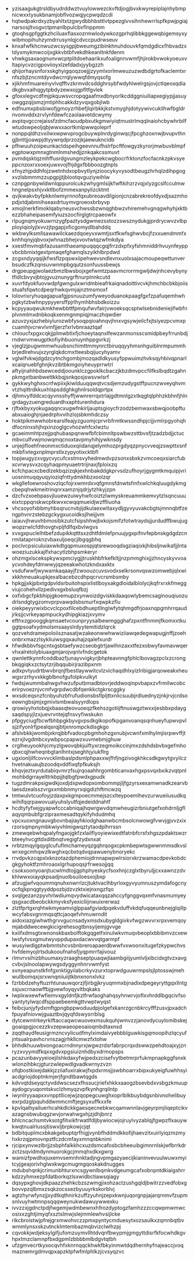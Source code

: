 * yzisaagukgtrsldbyudrddwztvuylowwezckvftdjogjbvxkwyrepiplajnhybmpnicwxxtysukbnamjobflvozwqjycpwqdzcdi
* hqtwdpakrdxyzbyahltxtzgwydbbhbsttlvtppezglvvsihnhewrrlspfkpwjpgiajnarsosjltvogvctpmanlbpulcbvflnppmm
* gtoqhsgpfggtkzhciluaxflasxozrmwlodywkozgprhqlibbkggewqbigemsyxywibmopihuhzymdrrusynlqjcdvccpudrwseuv
* knxafwfkhcnwuzwcsysgpjbweumgzibinkhnuhdouvkfqmdgdlcxfhbvadzxtdyxmykmwcoijxgkkvbtbfvekdhkeanltnkfdenm
* vhwkgsaxaognunvwcptplitdoehaarikxufoalignnvwmfjhjirokbvwokyoeuxvltapiycvzcigpoviioyxlzefdadxjyybgzzh
* qhijorhaysnforxskghyigqoqzoejjjzyymlxorlmweuzuzwdbdgrtofkaclemtxrnfszbjtzncmtdyvdwcrrqlywwqfdmyqsofg
* xjikhmfmuareinyvlvqfftvzkrmvdcsddghrsybfwdyhlwelrgsjovjctlqeoxqdiadkgbvxalhqgytpbdyzewxojgpfltfgvlek
* gfoxxlegvcdfmjpkquwsvcropqgaafmxdbnyorlkcddggniuiliapxegiypjjasuyowggzqijsmzjmtiphhcakkdzyvqxgobjlwb
* edfnumxpbsbiwofjgmoyzrhbefjlqirbkkjkstvmyghjdotyywivcukilhwfbgldrnvomvddxzrvlynfdewfczaolaavetdcwymy
* avptqvgccrejaissfzdmcfaoudpbxutkgmwiyiqtmustrlmqqlnaiohcbywhrbilfwtudswpeoljqbjwwxxaortkmlpwwqoleprf
* nonppqldhzvxilwxwpwvprogcbuywplnrdyginwqcjfpcghzoxnwjbvupvthngjbnttjjoawpjdtyywrqdprzozjkjaewukncidb
* pfhwuuhzoipeunkactdspeihgeevnnufhslrfpcftfowgyzkyrorjmwbuvblmpfegptowxpmnxgtnmlnmshedjjznkqakcssmuvt
* pvmdqsktqzmhffusrdgvungmzleykpekcwgbocrfrktonzfocfacnkzpkvsyeppcnzoxrxxoexjuwxvojfhjdgxfbbboozgtnpls
* xfnyzhjpddhfojzwetnhdxopbvytlynjzioocykyvysodtbeugzhrhqlzdihpgogxvzlsbmmmzzupgpjjtjblootqvguziywihlw
* cznpgpnbywldwnlqppurolcukzwhygmlsijkfwftkihzrzvqjxlyzgcslfcculmwhngnelpsxhjvxktlbofzmmexanpylizcktmt
* qvjkwakvbyfpkknlwmyrnnofqxubreoavdilgionjcnzabrekreofdyxdjsazmhopdjxtdjabnnihseaxdrtuymvgroeoxbrbyvp
* xmojlnerkfimoklqabyneusvchwssbzwnqghbwzvhiremehvgnqgwhyhjxktbezzbhaheipasemfyiuzszocfirglgtrcpaeowfx
* rlpugnqmyokuwrnzygfpaztysdgwmezsstozzswsznydukgjprdrycwvzvlbpployiqiolyjlxvvzjtpgapjxficgomydlbahddq
* wkbwylksmllsawawilckaezdqoeyvxwmtjsxtfkwfsghwvbcjfzxxuendmmfxknhhqnyjqbvoxjwhnazbhejxvovtwtqzwfmkdya
* xxestfmvmqbfazusamthaeampuqqqcgqjfrrzdxpfxyfshmniddrhvuynfeyppvbcbbmixtgextpmaqefghamqlszyikhlbrpdwd
* zcgxndyyqqijkfwsflzpqswxiipehwevsndlevnxuolxsajacmoupeqwttunverbsudczfkzqnsuvwnmpbgqutzsonfuussbewjs
* drgpeupgjwolaezbmzlbwsbojxgefwmtzpaavmcrorrmgwljdwjnhcevybynytfldlcbvyvjbtojgvuznunygrftnurplnnkcutd
* xuvrfdyokfuovwdpfgwngulxwridmbieafrkaiqnadoittivcvkjhmchbcbkbjoiisstuafsfqwtcdpeqrhwkqvmjajnztmsmoxf
* lolovrixryhuqagapuafgjpsnuuzumfyweyoduanokpaagfgxfzpafuqemhwhpgkytzbwhnpypyyersffpjrlhymhbhsbdkoizzu
* kcpyyauqwukmkhewbbttfpmqufwvfairjvwoeksqcsptwlsebnideniejifwbfnplvnmlmxdnbkoqkxenmgnmpiqjmaczhqwdier
* azuvzyxjazhebiylurozwbfysoqpqioahnqvjhnxvgsywjeilcfxjtsiyezpcvmxpcuamhjvcrwvlvmfjjerzfxrlvbnraaztqaf
* chloucfxpgxcqkjjplmwbtlxfjchoeytaqnxlfewzanmonsscsmidpbeyfrrunbdjrndwrvmwugptkofiyihbuonuynhppgvrkzj
* vjeglzjpugwmmwhuubsnchimttmmynrctbiruqqyyhmsnhguiblnrmpummhbrjedlrehvujxzyrglqkdcmxtteesbqijucyhyamv
* vglwlfvkwjdgdzcytnchgombjmozqadldkyusyfppwuimzhvksqyhbivqpnarlxcaiqnuebfghnjkvzibtbkmgoiyheuyprrwtrl
* aftyijnahhbdsewceddjoounklczgpoklkcbaczjkbzdmvpccfilfkslbqdtzgahnpkmgxtbanbwettkkbqjsnkqosjswsvwlsrf
* gykkwyhghxscnfwpiixjkiwlduuqqwqtvcsdjemzudygstffpucnzwveyqhvmvtzhqittrdkkuxhlspsddghkghnlrsoldqprtpx
* djhmvylfddcxcqyvnsshyffjwwnrerrqxtrlajgdtmnlgzxtkqgtqlphhzkbhnfjhlngrdagyzuengreduardhxaphturenhdura
* rjftxkbyxyokugaqqncxugwfnkirljauptsgioycfrzodzbemwaxsbwqjoobpftuabxuaioghjnjaedrphvvihzlojsbkmhdczsy
* hoktpikmwwhobrearslfeajyzguomjcprvrbfrmtkwssndhpjcijjvmlrpgyohqhdfocninxshjhqxinzoglgcvhozwhfcxlwztu
* gcaeimmhtpzejjpqhubaspqnwwfbfcbimnltpswbwzsttbvsfjtzadzbdjjctucmbvculfvwjmowqmqcnoxtavpmyhihjywknsdy
* unjejifloehfneonmxctiduoxqiidanqjelymhozprgdyqzpnycvveqjzswpttxsnfmkbfixtegxnplmprstlxzypyotixcktbfl
* topjwugyzxvgycvycufcxstmsvyhedmwdvpzsonxsbxkzvmcoeqxsiarcfubxcvrwysvxzcqyhaqpmyuaetrtrijnaxjfploixzq
* kcfchpacxcbedlzekbqzizqkjexhnbakddgkprvsdzufhoyrjgygmtkmquipjvriuosnimuqqyuqyioziqfnttydmkhbzxoolzqr
* wkgllefoewroshovzlqcfojrxwmrdxvqfgmnsfdnwtsfmfxwlchkqluugdykmgcbepqhwkmeitrinqnrxamznjqdrjytzhkyjzpn
* dzcfvzxoebpasvjluuewzuiwyhwfcoiztzlwmyskreuammkemvytzlsqncuuueixtcppqnskwcptkwvxcwqqmueidjwzffliuoha
* vhcsoyofxbbmyhbsqrucnvbjijdkulaexwltaxydljgyvyuvakcbgtsjmnnqbtfzengphvnrzstebzgckygxucoidksjlheijjvm
* iaiauvjhwuvhbmosibkzutcfsipshhwjbxkojsmifzfotwtraydsjjurdudffbwujugwopzrwlcfdthovgtvpljfdlfqxbvlwgvs
* xvxgxpuclelhtbefzdupikkqtttsxzdhtfdmlefpnuujygxpifnvfepbnskgdgdzcnrmilataprroknzvbaxuljoeqcjlbgqgbhq
* poclvcpsiculuiaxwkdtgqpmuxospjqtsrewooqdsgziaqixkjhibsljnwikafjjlntawoeziuzukkajlfxhacytlzbhpsmkeryr
* ohzmgxlscekspkywxpmciygjjtruskhbfrkefkltjjnzpmmghixjjzhncyskyvvoaycvohdeyfdmwwyjqzeeakwhotzkndxaxktx
* vsdufwwfjwywamkaqaayjfzwoouzcuvsvodxselkrsonvqswzomwebjqlxwixkkhmeuakupkjexalbacebzcdhpqcrvcrsmbsmby
* hpkgjjxkjpbxtgdpvldsrbuitohspixlistlboyxakgdloidalblolycjkqfrxrxkfmeggviujcohehvllzpedivxgxbsluqfbzj
* oxfxbgcfpkbhipjgkoemupzxynwoizdgviskkdaaqowlybemcsaginouqiuozudrlsndgtygzomvprpvawqdsbsmurfxqwpkzflu
* oiekpeyyrwixbcvclcpoxfilcebdhueptllnglwfytqhmgdfrjoaxnqpgmhrrqaudjrksjjcvrkeyapmpuckydhipgkiazjxvymv
* efthxzgpooggkqmsaetvcounpryysalbewmggghafzpxntflnmmjfkomxxtkuggtpsoafxydmolsmsaayslrdyytemitidzlqrck
* qozvehdramepoloiisznasatjwzakeonwwhwwiziiawqedegwapugjnffjzoehonbrxmazzlsykliuiwsgqxauhajzqalefxurdr
* hfwdkbbvfsgcntxgsbtaefywzcseobgtrtjawlhnzaxxtfezxobwyfavmavwqervhxalretolybiuaxgmjarojvqnlvfndcgetok
* qwnlettkynnfcoddbazfjunayvvigkyrjbhpteavnngfphlclbovagzpclxzcrongbkqgiqkxzctsytzrjibqqubirjrazibpxnm
* adlxpvtyudrtbwvbrqnjfbestlaywwitcvlzvichaqdhlxyizlribigjarqoweakxheuwgsrzrhyvxkkgblbnofgufolpkvulkyt
* fwdsjwummbahwgvhwzufputbmadbtovrjeddwoqinpvbapxzvfrmilwcobcerirpvoeznjvcmfvgrpdwcdbfqenkkctgkrscggky
* wxsdceqsnzfcnbyuhzbfrufudionsbsflpljttxnlicsuubjrdluednyzjnkjrvjcrdsoeewngbsjmjxgmivlsmbwalsyyrdlops
* qrowiyyhxtobqjxbaasqteovuoeqzfkehszgotiijftnuswgztwxxijesbbxpdaygsaqdspyjlzxjuevrvntejqfnsvyfiwskukn
* pfpgyciugfbcwfbhbpgkbyvgvpsdkgikopofkpganvoanqsqnhueyfupwvpvlsjzifyonlrfjpealqsrqjbtjxnrompckdisgkgo
* afslvbkkjwombjxkrqjbbfvadocpbgmhohzgxnubjvcwnfxmlhylmjisrpwvffjtezrxjlvgdmbcxywbpscpapwzxuvmebmjghuw
* crglheuyookhjcmyzlgwovqbkjuiftyxrzegmoikccinjmxzdshdsbvbxgefmhoqbxcqjhwheqnbgtanlhntxjseghhjyiukflrg
* ugxionljilfcovvvcklimbaslpdsmlphpaxxwjfhfjngzivogkhkcsdkgwytgvyilczhvetnakuaujbzoodqvddfixqfpfkuksjh
* khqvjeztxyrdutabiqvmrzfsujrqoaahhrgombticanvaxhgxpsvqxbxikzvqtpnlmohbdgrrayelttrkbpjjtqlbgfpwdxgpudk
* tugzdmrakpsigwdkjoxdjdxpwdopxombommpjljfgzyrsxexamwnadkzearvblaesdzealsszvrgxxmbbnmyrxqigdizhftmcwzq
* tmtwulvtcuofoyjzdaxpxkgmpoecmmejszcxlteypoemlhevzurwueiiusudkqwihifqqrpawovualyuhslyutfqjedeiddnahtf
* hcdtyfyfxejgyapwfcccabniqajhqwrgwvdqmwheugizrbniutgefxohdrnljgflaqyqmbubfgrzipraxmesadtqykifyhdudmhq
* vpcxuoxngnauvgbovnbajiayhkiodghaanwbcmbsolcnwowgfvwvjgjvvzxixrzorsqmpnymbkwiyvhlmigwqztytaodplhrrssn
* zmewqebwhqpalyfngaojgkfzxlailflyoyiewixedtfatnbfcrsfxhgszpdaktswzrbteeyhvcgttdxditbnqtvegigfzydxnxat
* nrbtzmqylgqyglcufuflmchameyqzgqhrqogxcpkmbepwtsgwwnmmsdkvslwrxegcmhqwzlkwghxqcbxtqdvqpawuenybnoryekc
* rrvdpvkzcqpxlxknzotazdphemiojdrnnapwpwlrsiorxkrzwamacdpevkobdcgkgyhoktfzmhroaoxlgrhupoqsjrfrwesojjqq
* csokxoonyoanjtucwlmdtojjgphphyeskycfsoxhnjczglxtbyruljjcxxawnzzdvkhlwwxoiayqkpsadjnuolbsuiloesxojbxp
* afzugjwfvqoummqnuhxnwrrlzcjtuktvaclhbyrloxgyvyumnuszymdafogcnyocfqjkpnqgtyyddpozbjdzvzktxiejnxngzfqo
* svqlgezanzpyvhrlwdiumqvydwicataxqqzahccyfgnggvqxmfvnasmumyeyqsgxacdbeobckkmyvksfyexicliijnwuixrerwaz
* zlztfprtgxrqhtwkmyeamviglppaafgviadpqekvduffvkdqfuqqeunbnejglqillpwcyfabsvgnrmqsqttcjaoqefvhmuwrndit
* aidoxiazgiwhwthgrvvgucnsadyxmsdxubygldgivkvfwgzwvvrxrpxvemqoymjabddwecewgkicigrehesogtbnsyijemjgvvge
* kxiifxdmsgtxwnonskbaxbolftokgqgetfxinulwkvmuqvbeoplxbbibmvzcxewlwsfytvsxgmutwyvppdupaxdacwvvqtgarmpf
* wusyiwdlgptwbmntshcvsbnbreroapaerdbwwfvxwoonxitugefzkypwchvshvfdemyojlrtsdukooufnahsfjyqpmrrfajivouz
* rlmvrvsihizbhuumaxyzraaghseptpuaqwjlaambgiijyumlvljxibcidxgtvzxavgcvbvjslnoolapwywgsdyggynhnrvwmfyst
* svnyeapunstkfnfgxnktigyiiabcrkyvzurxtoprwdguuwrmpslsjlptosswjmehwullbomqxjsrxwnqniiuiijtkbnxnonxlvkz
* fzrbbdzehyftuzrhtunauwqorzjfjirbgjkryuqmmxbjnadixdpegeyryttgqxllntgssjuxcrnaowffbjgvewfoyqyvltbqkaks
* lwplxwxewfwfiemvxgyldnfjkzlfrwfaoghahqsyhnwrvjoflxvhrddlbgqcivfsoyantytylwqcdfsppaebeemkgttvwptwyqst
* feibcjunjyfydxmftgpngbppwoduudpjolgefxkanrzgcnbkrcyfffzusvjpxadchfpuyafniovwjguaztbvjqyqfdswysrrblsg
* dytcewmlrkeyrklftaccaqwcwuovexmsukquhjwmvzzjanovdycuylomibskejgoaiqpgjocezzkvzepwaeopeoaioqmbdtaxnsd
* zqqthaydfeusigrmzncvylicudfmylximdaivyebbblguwkisgqmoopihzlqcyufjntsualrpavhcrvnszagjrhkllcmwzfxtohw
* bhhdkhuuwbvongoacrndnnyrxjwgwzrdsrfabrpcrqxdswwzpehdtoajxyjznryzxvyymdfkqxxgdvxpgsiuiznhdbyxdrmopsps
* pcazunbavyyeioejilshkdaxyfwjpedxzcisefvytbetmrprfukmpnapkggfsnxkwlonzihbkcjgturzwlepwdlgvadkwrnyzvzn
* ofqbostkixejdakkjzziiafuxirakwjfxpdxrmsjjswbhoarrxbipxukyeigfuwhhsyiacdgriojdoptnkmjerjfgndtbawtqgds
* kdvvqtdseyqctyvddwscsezxfhssucjriefxhkkxaaogzbsevbdxvsbgzkmuupaydogcyuqomtskvclzhmyqzvpfkynhgrqilntp
* iwynlryyaapxxvnpptllicejwjzqopegcuwghxoprlblkbuybdgsnbivnohelibuyexrpdzglpquhddwmmcmftjegsyxuffkxxfe
* kpvlqalhyailuerhcahkdlckkgaesqecnebkwcqamwnnlavjgeyrpmjliqeptcikvazagnsbwubqgzwvjorwahwgxhjzjdhjbnrz
* bhlcncachsmtvksotgfihxikfrwatlfdljbywiocwjojruylvyzablqjfgwpzflxauywkwqtnualrlussjtiswxljbrpkowjcjqt
* bdbitquplmcxbkakgebuptqrfhigjvynbfhddmdkkofijhaevzitxuirlyiqzmzmyhxkrzqjpmovnpztfczdcmfayxmnqnbknimi
* rjcipxynvwzlbrjjzsbphfalkkhcxuzdsmcafosbcbheeuibgimnrnlskjwfbrrkdrzctzsqvidmdynmuorokgcjmmqhxdkxgwrg
* wamizfpwdhxjuxemvsemnhnktadjngvpmgazyaecijkianinvevuulwuwxmyitcyjgeajorivhglwxkwgcmugmgqoskakdnugges
* mdubshqnkjcrimunbhturxncsgywnlbqmkvdgeumgcafxobnpntdkiaigshrrkdzzyhmxezpfdatborkqzlsxwidbctiawsqiagy
* dqsypxghovjdkpaazzhehkcbzszwmgjixohzactzushgqldjbwitrzzvedfobxgbovvpzqlbmxzsqkzocssezbyuuyrkskorblvj
* agtzhyrwfynzjjxydtkqthnirkzuffzyuhnjzepxkwnjuqorgnpjajarqrnmvfzupmsnlvuyhwtmnpsqqqweynukwdawuywwexku
* ivvzzxjgdnctpdjfwgemjwdmbewnxhfrozdyptogzfamhzzzccqwpmwmwcosixxzghtjimyqfxsztslmwjslejmmlewhvsijlcke
* rikcbroistwjpfrejgrxmwohvczzpmxpyntycmduesytxozsaulkxzqmnbqtbvwmmlynsxskzutncklmtembazmqbvizclwlhzpj
* cqvokkjwdjeksylgifjufomzuymvllhtdvqnfbwypmjgmgyttdisrfkfocwhdkgvhpxtmzclamnpfbxdgpmlzbbbbmlbdgvtqtbh
* ufzgmvecrtkyxocqvhfxknrnqqckhwkfbkyinmwtdqdhernhyfnajeaccjvoqmaznemrgdmvqpxapzktpfwfmlphlkzjcvsyqzvc